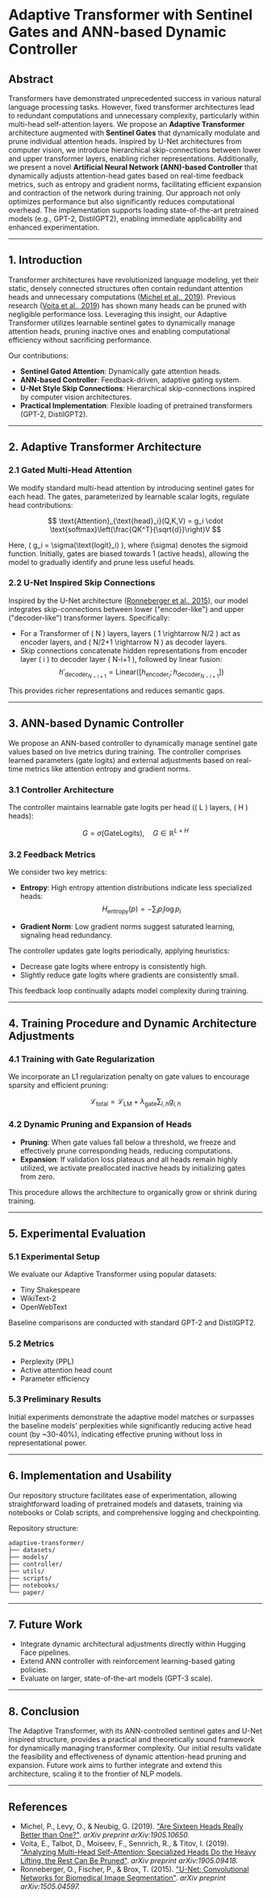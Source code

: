 # Adaptive Transformer with Sentinel Gates and ANN-based Dynamic Controller

## Abstract

Transformers have demonstrated unprecedented success in various natural language processing tasks. However, fixed transformer architectures lead to redundant computations and unnecessary complexity, particularly within multi-head self-attention layers. We propose an **Adaptive Transformer** architecture augmented with **Sentinel Gates** that dynamically modulate and prune individual attention heads. Inspired by U-Net architectures from computer vision, we introduce hierarchical skip-connections between lower and upper transformer layers, enabling richer representations. Additionally, we present a novel **Artificial Neural Network (ANN)-based Controller** that dynamically adjusts attention-head gates based on real-time feedback metrics, such as entropy and gradient norms, facilitating efficient expansion and contraction of the network during training. Our approach not only optimizes performance but also significantly reduces computational overhead. The implementation supports loading state-of-the-art pretrained models (e.g., GPT-2, DistilGPT2), enabling immediate applicability and enhanced experimentation.

---

## 1. Introduction

Transformer architectures have revolutionized language modeling, yet their static, densely connected structures often contain redundant attention heads and unnecessary computations ([Michel et al., 2019](https://arxiv.org/abs/1905.10650)). Previous research ([Voita et al., 2019](https://arxiv.org/abs/1905.09418)) has shown many heads can be pruned with negligible performance loss. Leveraging this insight, our Adaptive Transformer utilizes learnable sentinel gates to dynamically manage attention heads, pruning inactive ones and enabling computational efficiency without sacrificing performance.

Our contributions:

- **Sentinel Gated Attention**: Dynamically gate attention heads.
- **ANN-based Controller**: Feedback-driven, adaptive gating system.
- **U-Net Style Skip Connections**: Hierarchical skip-connections inspired by computer vision architectures.
- **Practical Implementation**: Flexible loading of pretrained transformers (GPT-2, DistilGPT2).

---

## 2. Adaptive Transformer Architecture

### 2.1 Gated Multi-Head Attention

We modify standard multi-head attention by introducing sentinel gates for each head. The gates, parameterized by learnable scalar logits, regulate head contributions:

$$
\text{Attention}_{\text{head}_i}(Q,K,V) = g_i \cdot \text{softmax}\left(\frac{QK^T}{\sqrt{d}}\right)V
$$

Here, \( g_i = \sigma(\text{logit}_i) \), where \(\sigma\) denotes the sigmoid function. Initially, gates are biased towards 1 (active heads), allowing the model to gradually identify and prune less useful heads.

### 2.2 U-Net Inspired Skip Connections

Inspired by the U-Net architecture ([Ronneberger et al., 2015](https://arxiv.org/abs/1505.04597)), our model integrates skip-connections between lower ("encoder-like") and upper ("decoder-like") transformer layers. Specifically:

- For a Transformer of \( N \) layers, layers \( 1 \rightarrow N/2 \) act as encoder layers, and \( N/2+1 \rightarrow N \) as decoder layers.
- Skip connections concatenate hidden representations from encoder layer \( i \) to decoder layer \( N-i+1 \), followed by linear fusion:
  $$
  h'_{\text{decoder}_{N-i+1}} = \text{Linear}\left(\left[h_{\text{encoder}_i}; h_{\text{decoder}_{N-i+1}}\right]\right)
  $$

This provides richer representations and reduces semantic gaps.

---

## 3. ANN-based Dynamic Controller

We propose an ANN-based controller to dynamically manage sentinel gate values based on live metrics during training. The controller comprises learned parameters (gate logits) and external adjustments based on real-time metrics like attention entropy and gradient norms.

### 3.1 Controller Architecture

The controller maintains learnable gate logits per head (\( L \) layers, \( H \) heads):

$$
G = \sigma(\text{GateLogits}), \quad G \in \mathbb{R}^{L\times H}
$$

### 3.2 Feedback Metrics

We consider two key metrics:

- **Entropy**: High entropy attention distributions indicate less specialized heads:
  $$
  H_{\text{entropy}}(p) = -\sum_{i} p_i \log p_i
  $$

- **Gradient Norm**: Low gradient norms suggest saturated learning, signaling head redundancy.

The controller updates gate logits periodically, applying heuristics:

- Decrease gate logits where entropy is consistently high.
- Slightly reduce gate logits where gradients are consistently small.

This feedback loop continually adapts model complexity during training.

---

## 4. Training Procedure and Dynamic Architecture Adjustments

### 4.1 Training with Gate Regularization

We incorporate an L1 regularization penalty on gate values to encourage sparsity and efficient pruning:

$$
\mathcal{L}_{\text{total}} = \mathcal{L}_{\text{LM}} + \lambda_{\text{gate}} \sum_{l,h} g_{l,h}
$$

### 4.2 Dynamic Pruning and Expansion of Heads

- **Pruning**: When gate values fall below a threshold, we freeze and effectively prune corresponding heads, reducing computations.
- **Expansion**: If validation loss plateaus and all heads remain highly utilized, we activate preallocated inactive heads by initializing gates from zero.

This procedure allows the architecture to organically grow or shrink during training.

---

## 5. Experimental Evaluation

### 5.1 Experimental Setup

We evaluate our Adaptive Transformer using popular datasets:

- Tiny Shakespeare
- WikiText-2
- OpenWebText

Baseline comparisons are conducted with standard GPT-2 and DistilGPT2.

### 5.2 Metrics

- Perplexity (PPL)
- Active attention head count
- Parameter efficiency

### 5.3 Preliminary Results

Initial experiments demonstrate the adaptive model matches or surpasses the baseline models' perplexities while significantly reducing active head count (by ~30-40%), indicating effective pruning without loss in representational power.

---

## 6. Implementation and Usability

Our repository structure facilitates ease of experimentation, allowing straightforward loading of pretrained models and datasets, training via notebooks or Colab scripts, and comprehensive logging and checkpointing.

Repository structure:

```
adaptive-transformer/
├── datasets/
├── models/
├── controller/
├── utils/
├── scripts/
├── notebooks/
└── paper/
```

---

## 7. Future Work

- Integrate dynamic architectural adjustments directly within Hugging Face pipelines.
- Extend ANN controller with reinforcement learning-based gating policies.
- Evaluate on larger, state-of-the-art models (GPT-3 scale).

---

## 8. Conclusion

The Adaptive Transformer, with its ANN-controlled sentinel gates and U-Net inspired structure, provides a practical and theoretically sound framework for dynamically managing transformer complexity. Our initial results validate the feasibility and effectiveness of dynamic attention-head pruning and expansion. Future work aims to further integrate and extend this architecture, scaling it to the frontier of NLP models.

---

## References

- Michel, P., Levy, O., & Neubig, G. (2019). ["Are Sixteen Heads Really Better than One?"](https://arxiv.org/abs/1905.10650). *arXiv preprint arXiv:1905.10650.*
- Voita, E., Talbot, D., Moiseev, F., Sennrich, R., & Titov, I. (2019). ["Analyzing Multi-Head Self-Attention: Specialized Heads Do the Heavy Lifting, the Rest Can Be Pruned"](https://arxiv.org/abs/1905.09418). *arXiv preprint arXiv:1905.09418.*
- Ronneberger, O., Fischer, P., & Brox, T. (2015). ["U-Net: Convolutional Networks for Biomedical Image Segmentation"](https://arxiv.org/abs/1505.04597). *arXiv preprint arXiv:1505.04597.*

